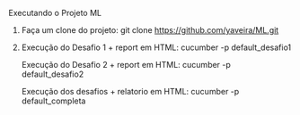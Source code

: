 Executando o Projeto ML

1. Faça um clone do projeto:
   git clone https://github.com/yaveira/ML.git

2. Execução do Desafio 1 + report em HTML: cucumber -p default_desafio1

   Execução do Desafio 2 + report em HTML: cucumber -p default_desafio2

   Execução dos desafios + relatorio em HTML: cucumber -p default_completa
